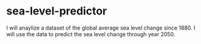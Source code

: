 # sea-level-predictor
I will anaylize a dataset of the global average sea level change since 1880.  I will use the data to predict the sea level change through year 2050.
